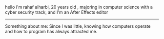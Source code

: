 hello i'm rahaf alharbi,
20 years old ,
majoring in computer science with a cyber security track, and I'm an After Effects editor 
_______________________________________________________
Something about me:
Since I was little, knowing how computers operate and how to program has always attracted me.
<!---
vfdark/vfdark is a ✨ special ✨ repository because its `README.md` (this file) appears on your GitHub profile.
You can click the Preview link to take a look at your changes.
--->
